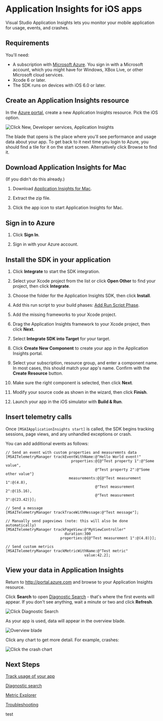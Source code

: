<properties
    pageTitle="Application Insights for iOS apps | Microsoft Azure"
    description="Analyze usage and performance of your iOS app with Application Insights."
    services="application-insights"
    documentationCenter="ios"
    authors="alancameronwills"
    manager="ronmart"/>

<tags
    ms.service="application-insights"
    ms.workload="tbd"
    ms.tgt_pltfrm="ibiza"
    ms.devlang="na"
    ms.topic="get-started-article"
    ms.date="04/27/2015"
    ms.author="awills"/>

# Application Insights for iOS apps

Visual Studio Application Insights lets you monitor your mobile application for usage, events, and crashes.

## Requirements

You'll need:

* A subscription with [Microsoft Azure](http://azure.com). You sign in with a Microsoft account, which you might have for Windows, XBox Live, or other Microsoft cloud services.
* Xcode 6 or later.
* The SDK runs on devices with iOS 6.0 or later.

## Create an Application Insights resource

In the [Azure portal][portal], create a new Application Insights resource. Pick the iOS option.

![Click New, Developer services, Application Insights](./media/app-insights-ios/11-new.png)

The blade that opens is the place where you'll see performance and usage data about your app. To get back to it next time you login to Azure, you should find a tile for it on the start screen. Alternatively click Browse to find it.

## Download Application Insights for Mac

(If you didn't do this already.)

1. Download [Application Insights for Mac](http://go.microsoft.com/fwlink/?LinkID=533209).

2. Extract the zip file.

3. Click the app icon to start Application Insights for Mac.

## <a name="signin"></a>Sign in to Azure

1. Click **Sign In**.

2. Sign in with your Azure account.

## Install the SDK in your application

1. Click **Integrate** to start the SDK integration.

2. Select your Xcode project from the list or click **Open Other** to find your project, then click **Integrate**.

3. Choose the folder for the Application Insights SDK, then click **Install**.

4. Add this run script to your build phases:    [Add Run Script Phase](http://hockeyapp.net/help/runscriptbuildphase/).

5. Add the missing frameworks to your Xcode project.

6. Drag the Application Insights framework to your Xcode project, then click **Next**.

7. Select **Integrate SDK into Target** for your target.

8. Click **Create New Component** to create your app in the Application Insights portal.

9. Select your subscription, resource group, and enter a component name. In most cases, this should match your app's name. Confirm with the **Create Resource** button.

10. Make sure the right component is selected, then click **Next**.

11. Modify your source code as shown in the wizard, then click **Finish**.

12. Launch your app in the iOS simulator with **Build & Run**.

## Insert telemetry calls

Once `[MSAIApplicationInsights start]` is called, the SDK begins tracking sessions, page views, and any unhandled exceptions or crash.

You can add additional events as follows:

    // Send an event with custom properties and measuremnts data
    [MSAITelemetryManager trackEventWithName:@"Hello World event!"
                                  properties:@{@"Test property 1":@"Some value",
                                             @"Test property 2":@"Some other value"}
                                 measurements:@{@"Test measurement 1":@(4.8),
                                             @"Test measurement 2":@(15.16),
                                             @"Test measurement 3":@(23.42)}];

    // Send a message
    [MSAITelemetryManager trackTraceWithMessage:@"Test message"];

    // Manually send pageviews (note: this will also be done automatically)
    [MSAITelemetryManager trackPageView:@"MyViewController"
                               duration:300
                             properties:@{@"Test measurement 1":@(4.8)}];

    // Send custom metrics
    [MSAITelemetryManager trackMetricWithName:@"Test metric"
                                        value:42.2];

## View your data in Application Insights

Return to http://portal.azure.com and browse to your Application Insights resource.

Click **Search** to open [Diagnostic Search][diagnostic] - that's where the first events will appear. If you don't see anything, wait a minute or two and click **Refresh**.

![Click Diagnostic Search](./media/app-insights-ios/21-search.png)

As your app is used, data will appear in the overview blade.

![Overview blade](./media/app-insights-ios/22-oview.png)

Click any chart to get more detail. For example, crashes:

![Click the crash chart](./media/app-insights-ios/23-crashes.png)
## <a name="usage"></a>Next Steps

[Track usage of your app][track]

[Diagnostic search][diagnostic]

[Metric Explorer][metrics]

[Troubleshooting][qna]


<!--Link references-->

[diagnostic]: app-insights-diagnostic-search.md
[metrics]: app-insights-metrics-explorer.md
[portal]: http://portal.azure.com/
[qna]: app-insights-troubleshoot-faq.md
[track]: app-insights-api-custom-events-metrics.md

test
